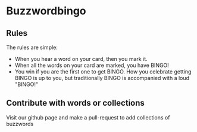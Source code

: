 # Buzzwordbingo

## Rules

The rules are simple:
- When you hear a word on your card, then you mark it.
- When all the words on your card are marked, you have BINGO!
- You win if you are the first one to get BINGO.
How you celebrate getting BINGO is up to you, but traditionally BINGO is accompanied with a loud "BINGO!"

## Contribute with words or collections

Visit our github page and make a pull-request to add collections of buzzwords

